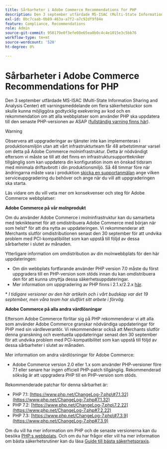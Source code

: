 ```yaml
---
title: Sårbarheter i Adobe Commerce Recommendations for PHP
description: Den 3 september utfärdade MS-ISAC (Multi-State Information Sharing and Analysis Center) ett varningsmeddelande om flera säkerhetsluckor som skulle kunna möjliggöra exekvering av godtycklig kod och en rekommendation om att alla webbplatser som använder PHP ska uppdatera till den senaste PHP-versionen av ASAP ([fullständig varning finns här](https://www.cisecurity.org/advisory/multiple-vulnerabilities-in-php-could-allow-for-arbitrary-code-execution_2019-087/)).
exl-id: 0bc7caab-0b89-463a-a7f2-a7c92df9f84e
feature: Compliance, Recommendations
role: Admin
source-git-commit: 958179e0f3efe08e65ea8b0c4c4e1015e3c5bb76
workflow-type: tm+mt
source-wordcount: '528'
ht-degree: 0%

---
```


# Sårbarheter i Adobe Commerce Recommendations for PHP

Den 3 september utfärdade MS-ISAC (Multi-State Information Sharing and Analysis Center) ett varningsmeddelande om flera säkerhetsluckor som skulle kunna möjliggöra godtycklig exekvering av kod och en rekommendation om att alla webbplatser som använder PHP ska uppdatera till den senaste PHP-versionen av ASAP ([fullständig varning finns här](https://www.cisecurity.org/advisory/multiple-vulnerabilities-in-php-could-allow-for-arbitrary-code-execution_2019-087/)).

>[!WARNING]
>
>Observera att uppgraderingar av tjänster inte kan implementeras i produktionsmiljön utan att vårt infrastrukturteam får 48 arbetstimmar varsel om detta på Adobe Commerce molninfrastruktur. Detta är nödvändigt eftersom vi måste se till att det finns en infrastruktursupporttekniker tillgänglig som kan uppdatera din konfiguration inom en önskad tidsram med minimala driftavbrott i din produktionsmiljö. Så 48 timmar före när ändringarna måste vara i produktion [skicka en supportanmälan](/help/help-center-guide/help-center/magento-help-center-user-guide.md#submit-ticket) ange vilken serviceuppgradering du behöver och ange när du vill att uppgraderingen ska starta.

Läs vidare om du vill veta mer om konsekvenser och steg för Adobe Commerce webbplatser:

**Adobe Commerce på vår molnprodukt**

Om du använder Adobe Commerce i molninfrastruktur kan du samarbeta med teknikteamet för att omdistribuera Adobe Commerce med början när som helst\* för att dra nytta av uppdateringen. Vi rekommenderar att Merchants slutför omdistributionen senast den 30 september för att undvika problem med PCI-kompatibilitet som kan uppstå till följd av dessa sårbarheter i slutet av månaden.

Ytterligare information om omdistribution av din molnwebbplats för den här uppdateringen:

* Om din webbplats fortfarande använder PHP version 7.0 måste du först uppgradera till en PHP-version som stöds innan du kan omdistribuera den för att kunna utnyttja dessa säkerhetsuppdateringar.
* Mer information om uppgradering av PHP finns i 2.1.x/2.2.x [här](https://experienceleague.adobe.com/docs/commerce-cloud-service/user-guide/develop/upgrade/commerce-version.html).

\* *I tidigare versioner av den här artikeln och i vårt budskap var det 19 september, men våra team har slutfört sitt arbete i förväg.*

**Adobe Commerce på alla andra värdlösningar**

Eftersom Adobe Commerce förlitar sig på PHP rekommenderar vi att alla som använder Adobe Commerce granskar nödvändiga uppdateringar för PHP med sin värdleverantör. Vi rekommenderar också att Merchants slutför denna granskning och eventuella uppdateringar senast den 30 september för att undvika problem med PCI-kompatibilitet som kan uppstå till följd av dessa sårbarheter i slutet av månaden.

Mer information om andra värdlösningar för Adobe Commerce:

* Adobe Commerce version 2.0 eller 1.x som använder PHP-versioner före 7.1 eller senare har ingen officiell PHP-patch tillgänglig. Rekommenderad sökväg är att uppgradera PHP till en PHP-version som stöds.

Rekommenderade patchar för denna sårbarhet är:

* PHP 7.1: [https://www.php.net/ChangeLog-7.php\#7.1.32](https://www.php.net/ChangeLog-7.php#7.1.32)
* PHP 7.2: [https://www.php.net/ChangeLog-7.php\7.2.22](https://www.php.net/ChangeLog-7.php#7.2.22)
* PHP 7.3: [https://www.php.net/ChangeLog-7.php\#7.3.9](https://www.php.net/ChangeLog-7.php#7.3.9)

Om du vill ha mer information om PHP och de senaste versionerna kan du besöka [PHP:s webbplats](https://www.php.net/). Och om du har frågor eller vill ha mer information om bästa säkerhetsrutiner kan du läsa [Guide till bästa säkerhetspraxis](https://www.adobe.com/content/dam/cc/en/security/pdfs/Adobe-Magento-Commerce-Best-Practices-Guide.pdf).
